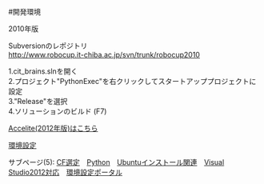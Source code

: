 #開発環境  

2010年版  

Subversionのレポジトリ  
<http://www.robocup.it-chiba.ac.jp/svn/trunk/robocup2010>

1.cit_brains.slnを開く  
2.プロジェクト"PythonExec"を右クリックしてスタートアッププロジェクトに設定  
3."Release"を選択  
4.ソリューションのビルド (F7)  


[Accelite(2012年版)はこちら](https://github.com/suhsanv/workspace/blob/master/Dynamo%20Accelite.md)  

[環境設定](ここにレポジトリのアドレス)  


サブページ(5): [CF選定](後で)　[Python](後で)　[Ubuntuインストール関連](https://github.com/citbrains/robocup/wiki/Ubuntu%E3%82%A4%E3%83%B3%E3%82%B9%E3%83%88%E3%83%BC%E3%83%AB%E9%96%A2%E9%80%A3)　[Visual Studio2012対応](後で)　[環境設定ポータル](後で)  
